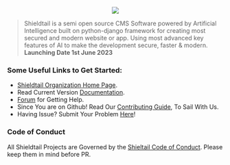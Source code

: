 <p align="center"><img src="https://github.com/Shieldtail/devguide/blob/main/images/shieldtail-text-logo.png">

> Shieldtail is a semi open source CMS Software powered by Artificial Intelligence built on python-django framework for creating most secured and modern website or app. Using most advanced key features of AI to make the development secure, faster & modern.
**Launching Date 1st June 2023**

### Some Useful Links to Get Started:

- [Shieldtail Organization Home Page](shieldtail.org).
- Read Current Version [Documentation](shieltail.org).
- [Forum](shieldtail.org) for Getting Help.
- Since You are on Github! Read Our [Contributing Guide](shieltail.org), To Sail With Us.
- Having Issue? Submit Your Problem [Here](shieltail.org)!

### Code of Conduct
All Shieldtail Projects are Governed by the [Shieltail Code of Conduct](shieltail.org). Please keep them in mind before PR.
